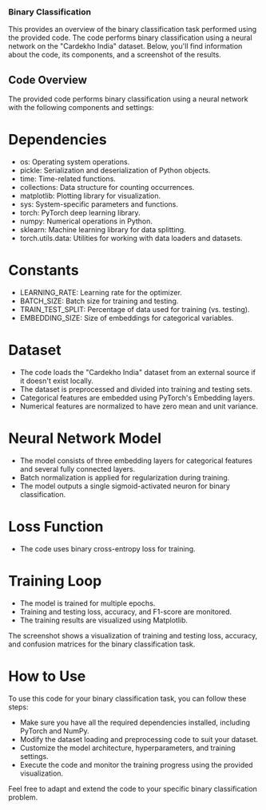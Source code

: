 ### Binary Classification

This provides an overview of the binary classification task performed using the provided code. The code performs binary classification using a neural network on the "Cardekho India" dataset. Below, you'll find information about the code, its components, and a screenshot of the results.

## Code Overview
The provided code performs binary classification using a neural network with the following components and settings:

# Dependencies
- os: Operating system operations.
- pickle: Serialization and deserialization of Python objects.
- time: Time-related functions.
- collections: Data structure for counting occurrences.
- matplotlib: Plotting library for visualization.
- sys: System-specific parameters and functions.
- torch: PyTorch deep learning library.
- numpy: Numerical operations in Python.
- sklearn: Machine learning library for data splitting.
- torch.utils.data: Utilities for working with data loaders and datasets.

# Constants
- LEARNING_RATE: Learning rate for the optimizer.
- BATCH_SIZE: Batch size for training and testing.
- TRAIN_TEST_SPLIT: Percentage of data used for training (vs. testing).
- EMBEDDING_SIZE: Size of embeddings for categorical variables.

# Dataset
- The code loads the "Cardekho India" dataset from an external source if it doesn't exist locally.
- The dataset is preprocessed and divided into training and testing sets.
- Categorical features are embedded using PyTorch's Embedding layers.
- Numerical features are normalized to have zero mean and unit variance.

# Neural Network Model
- The model consists of three embedding layers for categorical features and several fully connected layers.
- Batch normalization is applied for regularization during training.
- The model outputs a single sigmoid-activated neuron for binary classification.

# Loss Function
- The code uses binary cross-entropy loss for training.

# Training Loop
- The model is trained for multiple epochs.
- Training and testing loss, accuracy, and F1-score are monitored.
- The training results are visualized using Matplotlib.



The screenshot shows a visualization of training and testing loss, accuracy, and confusion matrices for the binary classification task.

# How to Use
To use this code for your binary classification task, you can follow these steps:

- Make sure you have all the required dependencies installed, including PyTorch and NumPy.
- Modify the dataset loading and preprocessing code to suit your dataset.
- Customize the model architecture, hyperparameters, and training settings.
- Execute the code and monitor the training progress using the provided visualization.

Feel free to adapt and extend the code to your specific binary classification problem.
